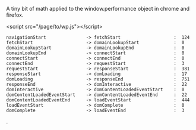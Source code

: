 A tiny bit of math applied to the window.performance object in chrome and firefox. 

&lt;script src="/page/to/wp.js"&gt;&lt;/script&gt;

    navigationStart               -> fetchStart                    :  124
    fetchStart                    -> domainLookupStart             :  0
    domainLookupStart             -> domainLookupEnd               :  0
    domainLookupEnd               -> connectStart                  :  0
    connectStart                  -> connectEnd                    :  0
    connectEnd                    -> requestStart                  :  3
    requestStart                  -> responseStart                 :  381
    responseStart                 -> domLoading                    :  17
    domLoading                    -> responseEnd                   :  751
    responseEnd                   -> domInteractive                :  22
    domInteractive                -> domContentLoadedEventStart    :  0
    domContentLoadedEventStart    -> domContentLoadedEventEnd      :  22
    domContentLoadedEventEnd      -> loadEventStart                :  444
    loadEventStart                -> domComplete                   :  0
    domComplete                   -> loadEventEnd                  :  3
    
.
